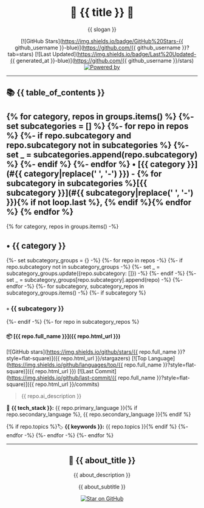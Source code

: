 <div align="center">

# 🌟 {{ title }} 🌟

{{ slogan }}

[![GitHub Stars](https://img.shields.io/badge/GitHub%20Stars-{{ github_username }}-blue)](https://github.com/{{ github_username }}?tab=stars) [![Last Updated](https://img.shields.io/badge/Last%20Updated-{{ generated_at }}-blue)](https://github.com/{{ github_username }}/stars) [![Powered by](https://img.shields.io/badge/Powered%20by-@lileyzhao/stars-green)](https://github.com/lileyzhao/stars)

</div>

---

## 📚 {{ table_of_contents }}
{% for category, repos in groups.items() %}
{%- set subcategories = [] %}
{%- for repo in repos %}
{%- if repo.subcategory and repo.subcategory not in subcategories %}
{%- set _ = subcategories.append(repo.subcategory) %}
{%- endif %}
{%- endfor %}
• **[{{ category }}](#{{ category|replace(' ', '-') }})** - {% for subcategory in subcategories %}[{{ subcategory }}](#{{ subcategory|replace(' ', '-') }}){% if not loop.last %}, {% endif %}{% endfor %}
{% endfor %}
---

{% for category, repos in groups.items() -%}
## • {{ category }}
{%- set subcategory_groups = {} -%}
{%- for repo in repos -%}
{%- if repo.subcategory not in subcategory_groups -%}
{%- set _ = subcategory_groups.update({repo.subcategory: []}) -%}
{%- endif -%}
{%- set _ = subcategory_groups[repo.subcategory].append(repo) -%}
{%- endfor -%}
{%- for subcategory, subcategory_repos in subcategory_groups.items() -%}
{%- if subcategory %}

### ◦ {{ subcategory }}
{%- endif -%}
{%- for repo in subcategory_repos %}

#### 📦 [{{ repo.full_name }}]({{ repo.html_url }})

[![GitHub stars](https://img.shields.io/github/stars/{{ repo.full_name }}?style=flat-square)]({{ repo.html_url }}/stargazers) [![Top Language](https://img.shields.io/github/languages/top/{{ repo.full_name }}?style=flat-square)]({{ repo.html_url }}) [![Last Commit](https://img.shields.io/github/last-commit/{{ repo.full_name }}?style=flat-square)]({{ repo.html_url }}/commits)

> {{ repo.ai_description }}

🔧 **{{ tech_stack }}:** {{ repo.primary_language }}{% if repo.secondary_language %}, {{ repo.secondary_language }}{% endif %}

{% if repo.topics %}🏷️ **{{ keywords }}:** {{ repo.topics }}{% endif %}
{%- endfor -%}
{%- endfor -%}
{%- endfor %}

---

<div align="center">

## 🚀 {{ about_title }}

{{ about_description }}

{{ about_subtitle }}

[![Star on GitHub](https://img.shields.io/github/stars/lileyzhao/stars?style=social)](https://github.com/lileyzhao/stars/stargazers)

</div>
